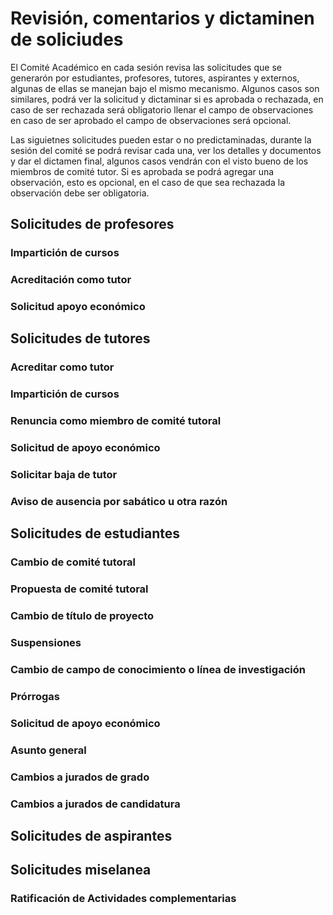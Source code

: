 # Revisión, comentarios y dictaminen de soliciudes 
El Comité Académico en cada sesión revisa las solicitudes que se generarón por estudiantes, profesores, tutores, aspirantes y externos,
algunas de ellas se manejan bajo el mismo mecanismo. Algunos casos son similares, podrá ver la solicitud y dictaminar si es aprobada
o rechazada, en caso de ser rechazada será obligatorio llenar el campo de observaciones en caso de ser aprobado el campo
de observaciones será opcional.

Las siguietnes solicitudes pueden estar o no predictaminadas, durante la sesión del comité se podrá revisar cada una, ver los detalles y documentos y dar el dictamen final, algunos casos vendrán con el visto bueno de los miembros de comité tutor. Si es aprobada se podrá agregar una observación, esto es opcional, en el caso de que sea rechazada la observación debe ser obligatoria.

## Solicitudes de profesores

### Impartición de cursos

### Acreditación como tutor

### Solicitud apoyo económico

## Solicitudes de tutores

### Acreditar como tutor

### Impartición de cursos

### Renuncia como miembro de comité tutoral

### Solicitud de apoyo económico

### Solicitar baja de tutor

### Aviso de ausencia por sabático u otra razón

## Solicitudes de estudiantes

### Cambio de comité tutoral

### Propuesta de comité tutoral

### Cambio de título de proyecto

### Suspensiones

### Cambio de campo de conocimiento o línea de investigación

### Prórrogas

### Solicitud de apoyo económico

### Asunto general

### Cambios a jurados de grado

### Cambios a jurados de candidatura

## Solicitudes de aspirantes

## Solicitudes miselanea 

### Ratificación de Actividades complementarias


